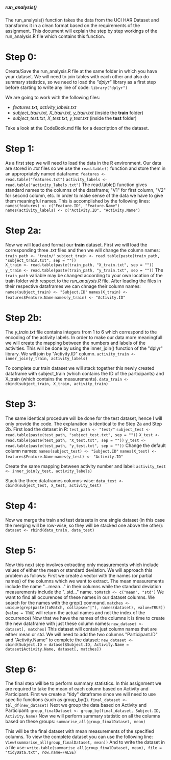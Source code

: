 ##### run_analysis()

The run_analysis() function takes the data from the UCI HAR Dataset and transforms it in a clean format based on the requirements of the assignment. This document will explain the step by step workings of the run_analysis.R file which contains this function.

# Step 0:
Create/Save the run_analysis.R file at the same folder in which you have your dataset.
We will need to join tables with each other and also do summary statistics, so we need to load the *"dplyr"* library as a first step before starting to write any line of code:
`library("dplyr")`

We are going to work with the following files:
  - *features.txt, activity_labels.txt*
  - *subject_train.txt, X_train.txt, y_train.txt* (inside the **train** folder)
  - *subject_test.txt, X_test.txt, y_test.txt* (inside the **test** folder)

Take a look at the CodeBook.md file for a description of the dataset.

# Step 1:
As a first step we will need to load the data in the R environment. Our data are stored in *.txt* files so we use the `read.table()` function and store them in an appropriately named dataframe:
`features <- read.table("features.txt")`
`activity_labels <- read.table("activity_labels.txt")`
The read.table() function gives standard names to the columns of the dataframe; "V1" for first column, "V2" for second column, etc. In order to make sense of the data we have to give them meaningful names. This is accomplished by the following lines:
`names(features) <- c("Feature.ID", "Feature.Name")`
`names(activity_labels) <- c("Activity.ID", "Activity.Name")`

# Step 2a:
Now we will load and format our **train** dataset. First we will load the corresponding three *.txt* files and then we will change the column names:\
`train_path <- "train/"`
`subject_train <- read.table(paste(train_path, "subject_train.txt", sep = ""))`  
`X_train <- read.table(paste(train_path, "X_train.txt", sep = ""))`
`y_train <- read.table(paste(train_path, "y_train.txt", sep = ""))`
The `train_path` variable may be changed according to your own location of the train folder with respect to the *run_analysis.R* file.
After loading the files in their respective dataframes we can chnage their column names:
`names(subject_train) <- "Subject.ID"`
`names(X_train) <- features$Feature.Name`
`names(y_train) <- "Activity.ID"`

# Step 2b:
The *y_train.txt* file contains integers from 1 to 6 which correspond to the encoding of the activity labels. In order to make our data more meaningfull we will create the mapping between the numbers and labels of the activities. This will be done by using the inner_join() function of the "dplyr" library. We will join by "Activity.ID" column.
`activity_train <- inner_join(y_train, activity_labels)`

To complete our train dataset we will stack together this newly created dataframe with subject_train (which contains the ID of the participants) and X_train (which contains the measurements).
`data_train <- cbind(subject_train, X_train, activity_train)`

# Step 3:
The same identical procedure will be done for the test dataset, hence I will only provide the code. The explanation is identical to the Step 2a and Step 2b.
First load the dataset in R:
`test_path <- "test/"`
`subject_test <- read.table(paste(test_path, "subject_test.txt", sep = ""))`
`X_test <- read.table(paste(test_path, "X_test.txt", sep = ""))`
`y_test <- read.table(paste(test_path, "y_test.txt", sep = ""))`
Change the default column names:
`names(subject_test) <- "Subject.ID"`
`names(X_test) <- features$Feature.Name`
`names(y_test) <- "Activity.ID"`

Create the same mapping between activity number and label:
`activity_test <- inner_join(y_test, activity_labels)`

Stack the three dataframes columns-wise:
`data_test <- cbind(subject_test, X_test, activity_test)`

# Step 4:
Now we merge the train and test datasets in one single dataset (in this case the merging will be row-wise, so they will be stacked one above the other):
`dataset <- rbind(data_train, data_test)`

# Step 5:
Now this next step involves extracting only measurements which include values of either the mean or standard deviation. We will approach this problem as follows:
First we create a vector with the names (or partial names) of the columns which we want to extract. The mean measurements include the name "...mean..." in their columns while the standard deviation measurements include the "..std..." name.
`toMatch <- c("mean", "std")`
We want to find all occurences of these names in our dataset columns. We search for the names with the grep() command.
`matches <- unique(grep(paste(toMatch, collapse="|"), names(dataset), value=TRUE))`
(`value = TRUE` will return the actual names and not the index of the occurrence)
Now that we have the names of the columns it is time to create the new dataframe with just these column names:
`new_dataset <- dataset[, matches]` 
This dataset will contain just column names that are either mean or std. We will need to add the two columns "Participant.ID" and "Activity.Name" to complete the dataset:
`new_dataset <- cbind(Subject.ID = dataset$Subject.ID, Activity.Name = dataset$Activity.Name, dataset[, matches])`

# Step 6:
The final step will be to perform summary statistics. In this assignment we are required to take the mean of each column based on Activity and Participant.
First we create a "tidy" dataframe since we will need to use specific functions (such as group_by()).
`final_dataset <- tbl_df(new_dataset)`
Next we group the data based on Activity and Participant:
`group_finalDataset <- group_by(final_dataset, Subject.ID, Activity.Name)`
Now we will perform summary statistic on all the columns based on these groups:
`summarise_all(group_finalDataset, mean)`

This will be the final dataset with mean measurements of the specified columns. To view the complete dataset you can use the following line:
`View(summarise_all(group_finalDataset, mean))`
And to write the dataset in a file use:
`write.table(summarise_all(group_finalDataset, mean), file = "tidyData.txt", row.name=FALSE)`
